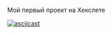 Мой первый проект на Хекслете

[![asciicast](https://asciinema.org/a/NPgnwwhEfziidVOwtLBXjpKMw.svg)](https://asciinema.org/a/NPgnwwhEfziidVOwtLBXjpKMw)
